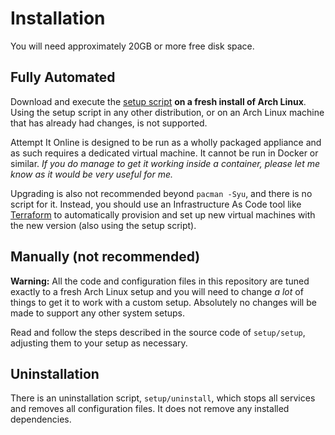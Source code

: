 # Installation
You will need approximately 20GB or more free disk space.

## Fully Automated
Download and execute the [setup script](../setup/setup) **on a fresh install of Arch Linux**. Using the setup script in
any other distribution, or on an Arch Linux machine that has already had changes, is not supported.

Attempt It Online is designed to be run as a wholly packaged appliance and as such requires a dedicated virtual machine.
It cannot be run in Docker or similar. *If you do manage to get it working inside a container, please let me know as it
would be very useful for me.*

Upgrading is also not recommended beyond `pacman -Syu`, and there is no script for it. Instead, you should use an
Infrastructure As Code tool like [Terraform](https://terraform.io) to automatically provision and set up new virtual
machines with the new version (also using the setup script).

## Manually (not recommended)
**Warning:** All the code and configuration files in this repository are tuned exactly to a fresh Arch Linux setup and
you will need to change *a lot* of things to get it to work with a custom setup. Absolutely no changes will be made to
support any other system setups.

Read and follow the steps described in the source code of `setup/setup`, adjusting them to your setup as necessary.

## Uninstallation
There is an uninstallation script, `setup/uninstall`, which stops all services and removes all configuration files. It
does not remove any installed dependencies.
